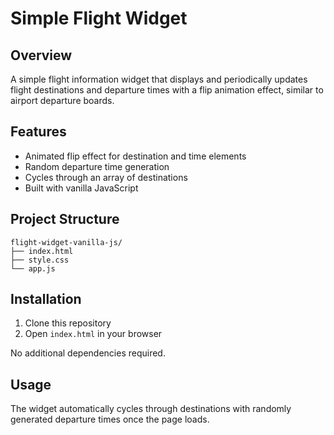 # Simple Flight Widget

## Overview
A simple flight information widget that displays and periodically updates flight destinations and departure times with a flip animation effect, similar to airport departure boards.

## Features
- Animated flip effect for destination and time elements
- Random departure time generation
- Cycles through an array of destinations
- Built with vanilla JavaScript

## Project Structure
```
flight-widget-vanilla-js/
├── index.html
├── style.css
└── app.js
```

## Installation
1. Clone this repository
2. Open `index.html` in your browser

No additional dependencies required.

## Usage
The widget automatically cycles through destinations with randomly generated departure times once the page loads.
